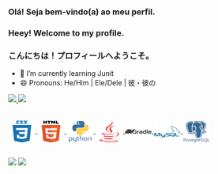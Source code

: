 ### Olá! Seja bem-vindo(a) ao meu perfil.
### Heey! Welcome to my profile.
### こんにちは！プロフィールへようこそ。


- 🌱 I’m currently learning Junit
- 😄 Pronouns: He/Him | Ele/Dele | 彼・彼の


 <div>
  <a href="https://github.com/Joaovitor1998">
  <img height="180em" src="https://github-readme-stats.vercel.app/api?username=Joaovitor1998&show_icons=true&theme=dark&include_all_commits=true&count_private=true"/>
  <img height="180em" src="https://github-readme-stats.vercel.app/api/top-langs/?username=Joaovitor1998&layout=compact&langs_count=7&theme=dark"/>
</div>
<br>
<div>
 <br>
    <img align="center" alt="Joao-CSS" height="45" width="55" src="https://raw.githubusercontent.com/devicons/devicon/master/icons/css3/css3-plain-wordmark.svg">
    <img align="center" alt="Joao-HTML" height="45" width="55" src="https://raw.githubusercontent.com/devicons/devicon/master/icons/html5/html5-original-wordmark.svg">
    <img align="center" alt="Joao-Python" height="45" width="55" src="https://raw.githubusercontent.com/devicons/devicon/master/icons/python/python-original-wordmark.svg">
    <img align="center" alt="Joao-Java" height="45" width="55" src="https://raw.githubusercontent.com/devicons/devicon/master/icons/java/java-plain.svg">
    <img align="center" alt="Joao-Gradle" height="45" width="55" src="https://raw.githubusercontent.com/devicons/devicon/master/icons/gradle/gradle-plain-wordmark.svg">
    <img align="center" alt="Joao-MySQL" height="45" width="55" src="https://raw.githubusercontent.com/devicons/devicon/master/icons/mysql/mysql-plain-wordmark.svg">
    <img align="center" alt="Joao-PostgreSQL" height="45" width="55" src="https://raw.githubusercontent.com/devicons/devicon/master/icons/postgresql/postgresql-plain-wordmark.svg">
</div>
  
  ##
 
<div> 
  <a href = "mailto:joaovitorf1998oliveira@gmail.com"><img src="https://img.shields.io/badge/-Gmail-%23333?style=for-the-badge&logo=gmail&logoColor=white" target="_blank"></a>
  <a href="https://www.linkedin.com/in/joao-vitor-fo1998" target="_blank"><img src="https://img.shields.io/badge/-LinkedIn-%230077B5?style=for-the-badge&logo=linkedin&logoColor=white" target="_blank"></a> 
 
  <!--![Snake animation](https://github.com/joaovitor1998/joaovitor1998/blob/output/github-contribution-grid-snake.svg)-->
</div>
